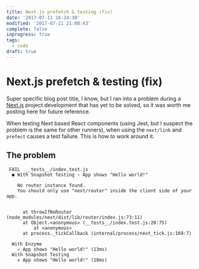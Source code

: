 ```yaml
---
title: Next.js prefetch & testing (fix)
date: '2017-07-11 16:24:30'
modified: '2017-07-11 21:08:43'
complete: false
inprogress: true
tags:
  - code
draft: true
---
```

# Next.js prefetch & testing (fix)

Super specific blog post title, I know, but I ran into a problem during a [Next.js](https://github.com/zeit/next.js) project development that has yet to be solved, so it was worth me posting here for future reference.

When testing Next based React components (using Jest, but I suspect the problem is the same for other runners), when using the `next/link` and `prefect` causes a test failure. This is how to work around it.

<!--more-->

## The problem

```text
 FAIL  __tests__/index.test.js
  ● With Snapshot Testing › App shows "Hello world!"

    No router instance found.
    You should only use "next/router" inside the client side of your app.


      at throwIfNoRouter (node_modules/next/dist/lib/router/index.js:73:11)
      at Object.<anonymous> (__tests__/index.test.js:20:75)
          at <anonymous>
      at process._tickCallback (internal/process/next_tick.js:169:7)

  With Enzyme
    ✓ App shows "Hello world!" (13ms)
  With Snapshot Testing
    ✕ App shows "Hello world!" (18ms)
```
